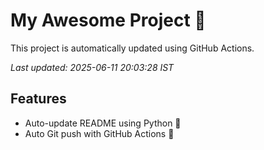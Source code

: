 # My Awesome Project 🚀

This project is automatically updated using GitHub Actions.

_Last updated: 2025-06-11 20:03:28 IST_

## Features
- Auto-update README using Python 🐍
- Auto Git push with GitHub Actions 🤖
